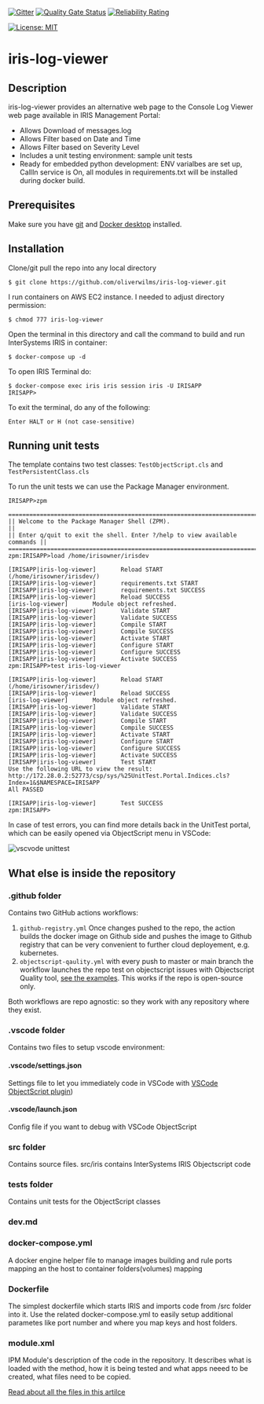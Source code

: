  [![Gitter](https://img.shields.io/badge/Available%20on-Intersystems%20Open%20Exchange-00b2a9.svg)](https://openexchange.intersystems.com/package/intersystems-iris-dev-template)
 [![Quality Gate Status](https://community.objectscriptquality.com/api/project_badges/measure?project=intersystems_iris_community%2Fintersystems-iris-dev-template&metric=alert_status)](https://community.objectscriptquality.com/dashboard?id=intersystems_iris_community%2Fintersystems-iris-dev-template)
 [![Reliability Rating](https://community.objectscriptquality.com/api/project_badges/measure?project=intersystems_iris_community%2Fintersystems-iris-dev-template&metric=reliability_rating)](https://community.objectscriptquality.com/dashboard?id=intersystems_iris_community%2Fintersystems-iris-dev-template)

[![License: MIT](https://img.shields.io/badge/License-MIT-blue.svg?style=flat&logo=AdGuard)](LICENSE)
# iris-log-viewer

## Description
iris-log-viewer provides an alternative web page to the Console Log Viewer web page available in IRIS Management Portal:
* Allows Download of messages.log
* Allows Filter based on Date and Time
* Allows Filter based on Severity Level 
* Includes a unit testing environment: sample unit tests
* Ready for embedded python development: ENV varialbes are set up, CallIn service is On, all modules in requirements.txt will be installed during docker build.

## Prerequisites
Make sure you have [git](https://git-scm.com/book/en/v2/Getting-Started-Installing-Git) and [Docker desktop](https://www.docker.com/products/docker-desktop) installed.

## Installation 

Clone/git pull the repo into any local directory

```
$ git clone https://github.com/oliverwilms/iris-log-viewer.git
```

I run containers on AWS EC2 instance. I needed to adjust directory permission:

```
$ chmod 777 iris-log-viewer
```

Open the terminal in this directory and call the command to build and run InterSystems IRIS in container:

```
$ docker-compose up -d
```

To open IRIS Terminal do:

```
$ docker-compose exec iris iris session iris -U IRISAPP
IRISAPP>
```

To exit the terminal, do any of the following:

```
Enter HALT or H (not case-sensitive)
```

## Running unit tests

The template contains two test classes: `TestObjectScript.cls` and `TestPersistentClass.cls `

To run the unit tests we can use the Package Manager environment.

```
IRISAPP>zpm

=============================================================================
|| Welcome to the Package Manager Shell (ZPM).                             ||
|| Enter q/quit to exit the shell. Enter ?/help to view available commands ||
=============================================================================
zpm:IRISAPP>load /home/irisowner/irisdev

[IRISAPP|iris-log-viewer]       Reload START (/home/irisowner/irisdev/)
[IRISAPP|iris-log-viewer]       requirements.txt START
[IRISAPP|iris-log-viewer]       requirements.txt SUCCESS
[IRISAPP|iris-log-viewer]       Reload SUCCESS
[iris-log-viewer]       Module object refreshed.
[IRISAPP|iris-log-viewer]       Validate START
[IRISAPP|iris-log-viewer]       Validate SUCCESS
[IRISAPP|iris-log-viewer]       Compile START
[IRISAPP|iris-log-viewer]       Compile SUCCESS
[IRISAPP|iris-log-viewer]       Activate START
[IRISAPP|iris-log-viewer]       Configure START
[IRISAPP|iris-log-viewer]       Configure SUCCESS
[IRISAPP|iris-log-viewer]       Activate SUCCESS
zpm:IRISAPP>test iris-log-viewer

[IRISAPP|iris-log-viewer]       Reload START (/home/irisowner/irisdev/)
[IRISAPP|iris-log-viewer]       Reload SUCCESS
[iris-log-viewer]       Module object refreshed.
[IRISAPP|iris-log-viewer]       Validate START
[IRISAPP|iris-log-viewer]       Validate SUCCESS
[IRISAPP|iris-log-viewer]       Compile START
[IRISAPP|iris-log-viewer]       Compile SUCCESS
[IRISAPP|iris-log-viewer]       Activate START
[IRISAPP|iris-log-viewer]       Configure START
[IRISAPP|iris-log-viewer]       Configure SUCCESS
[IRISAPP|iris-log-viewer]       Activate SUCCESS
[IRISAPP|iris-log-viewer]       Test START
Use the following URL to view the result:
http://172.28.0.2:52773/csp/sys/%25UnitTest.Portal.Indices.cls?Index=1&$NAMESPACE=IRISAPP
All PASSED

[IRISAPP|iris-log-viewer]       Test SUCCESS
zpm:IRISAPP>
```

In case of test errors, you can find more details back in the UnitTest portal, which can be easily opened via ObjectScript menu in VSCode:

![vscvode unittest](https://user-images.githubusercontent.com/2781759/152678943-7d9d9696-e26a-449f-b1d7-f924528c8e3a.png)

## What else is inside the repository

### .github folder

Contains two GitHub actions workflows: 
1. `github-registry.yml` 
    Once changes pushed to the repo, the action builds the docker image on Github side and pushes the image to Github registry that can be very convenient to further cloud deployement, e.g. kubernetes.
2. `objectscript-qaulity.yml`
    with every push to master or main branch the workflow launches the repo test on objectscript issues with Objectscript Quality tool, [see the examples](https://community.objectscriptquality.com/projects?sort=-analysis_date). This works if the repo is open-source only.

Both workflows are repo agnostic: so they work with any repository where they exist.

### .vscode folder
Contains two files to setup vscode environment:

#### .vscode/settings.json

Settings file to let you immediately code in VSCode with [VSCode ObjectScript plugin](https://marketplace.visualstudio.com/items?itemName=daimor.vscode-objectscript))

#### .vscode/launch.json

Config file if you want to debug with VSCode ObjectScript

### src folder

Contains source files.
src/iris contains InterSystems IRIS Objectscript code

### tests folder
Contains unit tests for the ObjectScript classes

### dev.md

### docker-compose.yml

A docker engine helper file to manage images building and rule ports mapping an the host to container folders(volumes) mapping

### Dockerfile

The simplest dockerfile which starts IRIS and imports code from /src folder into it.
Use the related docker-compose.yml to easily setup additional parametes like port number and where you map keys and host folders.

### module.xml

IPM Module's description of the code in the repository.
It describes what is loaded with the method, how it is being tested and what apps neeed to be created, what files need to be copied.

[Read about all the files in this artilce](https://community.intersystems.com/post/dockerfile-and-friends-or-how-run-and-collaborate-objectscript-projects-intersystems-iris)
